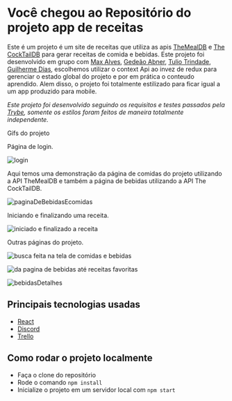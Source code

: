 # Você chegou ao Repositório do projeto app de receitas

Este é um projeto é um site de receitas que utiliza as apis [TheMealDB](https://www.themealdb.com/) e [The CockTailDB](https://www.thecocktaildb.com/api.php) para gerar receitas de comida e bebidas. Este projeto foi desenvolvido em grupo com [Max Alves](https://github.com/MaxAlves0035), [Gedeão Abner](https://github.com/gedeaoabner), [Tulio Trindade](https://github.com/tuliotrindade), [Guilherme Dias](https://github.com/GMODias), escolhemos utilizar o context Api ao invez de redux para gerenciar o estado global do projeto e por em prática o conteudo aprendido. Alem disso, o projeto foi totalmente estilizado para ficar igual a um app produzido para mobile.

*Este projeto foi desenvolvido seguindo os requisitos e testes passados pela [Trybe](https://www.betrybe.com/), somente os estilos foram feitos de maneira totalmente independente.*

Gifs do projeto

Página de login.

![login](https://user-images.githubusercontent.com/82240828/145701002-389945cd-4828-44f1-a080-f673e1d244c8.gif)


Aqui temos uma demonstração da página de  comidas do projeto utilizando a API TheMealDB e também a página de bebidas utilizando a API The CockTailDB.

![paginaDeBebidasEcomidas](https://user-images.githubusercontent.com/82240828/145700837-f531d7aa-8fd6-4c93-bbdc-5012ea8088b2.gif)

Iniciando e finalizando uma receita.

![iniciado e finalizado a receita](https://user-images.githubusercontent.com/82240828/145700978-ed6de091-d498-48b9-9280-3bce02d608cd.gif)


Outras páginas do projeto.

![busca feita na tela de comidas e bebidas](https://user-images.githubusercontent.com/82240828/145701018-3442701e-67c9-45d2-b5dc-f61471686077.gif)

![da pagina de bebidas até receitas favoritas](https://user-images.githubusercontent.com/82240828/145701042-b0ce5469-ec40-4b5a-9c04-d49ccefd05b4.gif)

![bebidasDetalhes](https://user-images.githubusercontent.com/82240828/145701054-a0e76669-547c-4094-9b8f-1bad496539fa.gif)




## Principais tecnologias usadas

* [React](https://pt-br.reactjs.org/)
* [Discord](https://discord.com/)
* [Trello](https://trello.com/pt-BR)

## Como rodar o projeto localmente

* Faça o clone do repositório
* Rode o comando `npm install`
* Inicialize o projeto em um servidor local com `npm start`

